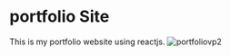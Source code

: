 # portfolio Site
This is my portfolio website using reactjs.
![portfoliovp2](https://user-images.githubusercontent.com/76739989/235751299-70059d73-dd68-4e7a-b229-c496c9565806.jpg)
